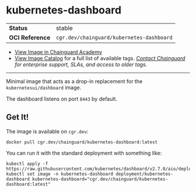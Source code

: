 <!--monopod:start-->
# kubernetes-dashboard
| | |
| - | - |
| **Status** | stable |
| **OCI Reference** | `cgr.dev/chainguard/kubernetes-dashboard` |


* [View Image in Chainguard Academy](https://edu.chainguard.dev/chainguard/chainguard-images/reference/kubernetes-dashboard/overview/)
* [View Image Catalog](https://console.enforce.dev/images/catalog) for a full list of available tags.
*[Contact Chainguard](https://www.chainguard.dev/chainguard-images) for enterprise support, SLAs, and access to older tags.*

---
<!--monopod:end-->

Minimal image that acts as a drop-in replacement for the `kubernetesui/dashboard` image.

The dashboard listens on port `8443` by default.

## Get It!

The image is available on `cgr.dev`:

```
docker pull cgr.dev/chainguard/kubernetes-dashboard:latest
```

You can run it with the standard deployment with something like:

```
kubectl apply -f https://raw.githubusercontent.com/kubernetes/dashboard/v2.7.0/aio/deploy/recommended.yaml
kubectl set image -n kubernetes-dashboard deployment/kubernetes-dashboard kubernetes-dashboard="cgr.dev/chainguard/kubernetes-dashboard:latest"
```
